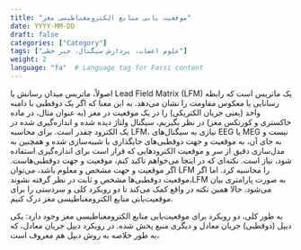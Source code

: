 ```yaml
---
title: "موقعیت یابی منابع الکترومغناطیسی مغز"
date: YYYY-MM-DD
draft: false
categories: ["Category"]
tags: ["علوم اعصاب، پردازش سیگنال، جبر خطی"]
weight: 2
language: "fa"  # Language tag for Farsi content
---
```

اصولاً، ماتریس میدان رسانش یا Lead Field Matrix (LFM) یک ماتریس است که رابطه رسانایی یا معکوس مقاومت را نشان می‌دهد. به این معنا که اگر یک دوقطبی با دامنه واحد (یعنی جریان الکتریکی) را در یک موقعیت در مغز (به عنوان مثال، در ماده خاکستری و کورتکس مغز) در نظر بگیریم، سیگنال ولتاژ دیده شده و اندازه‌گیری شده در یک الکترود چقدر است. برای محاسبه LFM، نیازی به سیگنال‌های EEG یا MEG نیست و به جای آن، به موقعیت و جهت دوقطبی‌های جایگذاری یا شبیه‌سازی شده و همچنین به مدل‌سازی دقیق از سر و موقعیت الکترودهایی که قرار است برای اندازه‌گیری استفاده شود، نیاز است. نکته‌ای که در اینجا می‌خواهم تاکید کنم، موقعیت و جهت دوقطبی‌هاست. اگر موقعیت و جهت مشخص و معلوم باشد، می‌توان LFM را محاسبه کرد. اما اگر موقعیت دوقطبی‌ها مشخص و ثابت در نظر گرفته نشوند،LFM به صورت پارامتری بیان می‌شود. حالا همین نکته در واقع کمک می‌کند تا دو رویکرد کلی و سردستی را برای موقعیت‌یابی منابع الکترومغناطیسی مغز درک کنیم.

به طور کلی، دو رویکرد برای موقعیت‌یابی منابع الکترومغناطیسی مغز وجود دارد: یکی دیپل (دوقطبی) جریان معادل و دیگری منبع پخش شده. در رویکرد دیپل جریان معادل، که به طور خلاصه به روش دیپل هم معروف است،